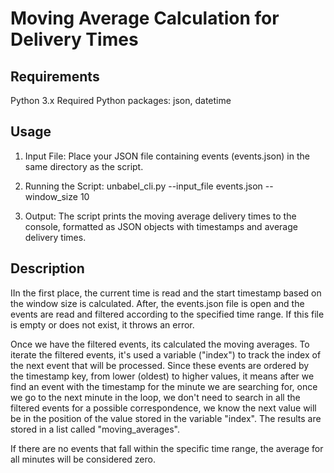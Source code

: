 # Moving Average Calculation for Delivery Times

## Requirements

Python 3.x
Required Python packages: json, datetime

## Usage

1.	Input File: Place your JSON file containing events (events.json) in the same directory as the script.

2.	Running the Script:
		unbabel_cli.py --input_file events.json --window_size 10

3.	Output: The script prints the moving average delivery times to the console, formatted as JSON objects with timestamps and average delivery times.

## Description

IIn the first place, the current time is read and the start timestamp based on the window size is calculated. After, the events.json file is open and the events are read and filtered according to the specified time range. If this file is empty or does not exist, it throws an error. 

Once we have the filtered events, its calculated the moving averages. To iterate the filtered events, it's used a variable ("index") to track the index of the next event that will be processed.  Since these events are ordered by the timestamp key, from lower (oldest) to higher values, it means after we find an event with the timestamp for the minute we are searching for, once we go to the next minute in the loop, we don't need to search in all the filtered events for a possible correspondence, we know the next value will be in the position of the value stored in the variable "index".  The results are stored in a list called "moving_averages".

If there are no events that fall within the specific time range, the average for all minutes will be considered zero. 
